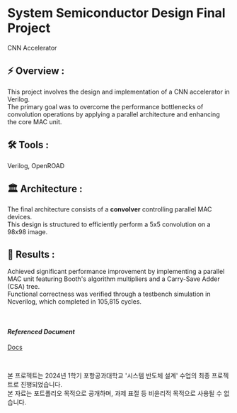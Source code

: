# System Semiconductor Design Final Project
CNN Accelerator

## **⚡ Overview :**
This project involves the design and implementation of a CNN accelerator in Verilog. <br>
The primary goal was to overcome the performance bottlenecks of convolution operations by applying a parallel architecture and enhancing the core MAC unit.

## **🛠 Tools :**
Verilog, OpenROAD

## **🏛️ Architecture :**
The final architecture consists of a **convolver** controlling parallel MAC devices. <br>
This design is structured to efficiently perform a 5x5 convolution on a 98x98 image.

## **📜 Results :**
Achieved significant performance improvement by implementing a parallel MAC unit featuring Booth's algorithm multipliers and a Carry-Save Adder (CSA) tree. <br>
Functional correctness was verified through a testbench simulation in Ncverilog, which completed in 105,815 cycles.

<br>

#### *Referenced Document*
[Docs](https://github.com/J-HanRyang/CNN_Accelerator/tree/main/System_Semi/Docs)

<br>

본 프로젝트는 2024년 1학기 포항공과대학교 '시스템 반도체 설계' 수업의 최종 프로젝트로 진행되었습니다. <br>
본 자료는 포트폴리오 목적으로 공개하며, 과제 표절 등 비윤리적 목적으로 사용될 수 없습니다.
